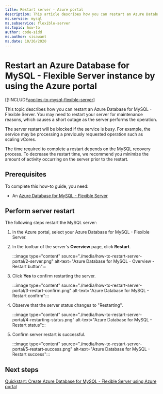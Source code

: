 ```yaml
---
title: Restart server - Azure portal
description: This article describes how you can restart an Azure Database for MySQL - Flexible Server instance by using the Azure portal.
ms.service: mysql
ms.subservice: flexible-server
ms.topic: how-to
author: code-sidd 
ms.author: sisawant
ms.date: 10/26/2020
---
```


# Restart an Azure Database for MySQL - Flexible Server instance by using the Azure portal

[[!INCLUDE[applies-to-mysql-flexible-server](../includes/applies-to-mysql-flexible-server.md)]

This topic describes how you can restart an Azure Database for MySQL - Flexible Server. You may need to restart your server for maintenance reasons, which causes a short outage as the server performs the operation.

The server restart will be blocked if the service is busy. For example, the service may be processing a previously requested operation such as scaling vCores.

The time required to complete a restart depends on the MySQL recovery process. To decrease the restart time, we recommend you minimize the amount of activity occurring on the server prior to the restart.

## Prerequisites

To complete this how-to guide, you need:
- An [Azure Database for MySQL - Flexible Server](quickstart-create-server-portal.md)


## Perform server restart

The following steps restart the MySQL server:

1. In the Azure portal, select your Azure Database for MySQL - Flexible Server.

2. In the toolbar of the server's **Overview** page, click **Restart**.

   :::image type="content" source="./media/how-to-restart-server-portal/2-server.png" alt-text="Azure Database for MySQL - Overview - Restart button":::

3. Click **Yes** to confirm restarting the server.

   :::image type="content" source="./media/how-to-restart-server-portal/3-restart-confirm.png" alt-text="Azure Database for MySQL - Restart confirm":::

4. Observe that the server status changes to "Restarting".

   :::image type="content" source="./media/how-to-restart-server-portal/4-restarting-status.png" alt-text="Azure Database for MySQL - Restart status":::

5. Confirm server restart is successful.

   :::image type="content" source="./media/how-to-restart-server-portal/5-restart-success.png" alt-text="Azure Database for MySQL - Restart success":::

## Next steps

[Quickstart: Create Azure Database for MySQL - Flexible Server using Azure portal](quickstart-create-server-portal.md)
